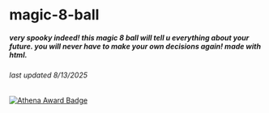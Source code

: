 # magic-8-ball
##### very spooky indeed! this magic 8 ball will tell u everything about your future. you will never have to make your own decisions again! made with html.

###### last updated 8/13/2025

[![Athena Award Badge](https://img.shields.io/endpoint?url=https%3A%2F%2Faward.athena.hackclub.com%2Fapi%2Fbadge)](https://award.athena.hackclub.com?utm_source=readme)
